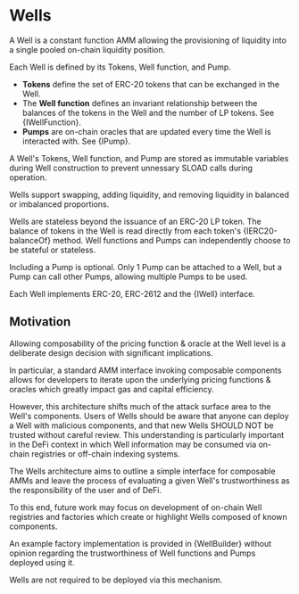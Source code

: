 # Wells

A Well is a constant function AMM allowing the provisioning of liquidity into a single pooled on-chain liquidity position.

Each Well is defined by its Tokens, Well function, and Pump.
- **Tokens** define the set of ERC-20 tokens that can be exchanged in the Well.
- The **Well function** defines an invariant relationship between the balances
  of the tokens in the Well and the number of LP tokens. See {IWellFunction}.
- **Pumps** are on-chain oracles that are updated every time the Well is
  interacted with. See {IPump}.

A Well's Tokens, Well function, and Pump are stored as immutable variables during Well construction to prevent unnessary SLOAD calls during operation.

Wells support swapping, adding liquidity, and removing liquidity in balanced or imbalanced proportions.

Wells are stateless beyond the issuance of an ERC-20 LP token. The balance of tokens in the Well is read directly from each token's {IERC20-balanceOf} method. Well functions and Pumps can independently choose to be stateful or stateless.

Including a Pump is optional. Only 1 Pump can be attached to a Well, but a Pump can call other Pumps, allowing multiple Pumps to be used.

Each Well implements ERC-20, ERC-2612 and the {IWell} interface.

## Motivation

Allowing composability of the pricing function & oracle at the Well level is a deliberate design decision with significant implications. 

In particular, a standard AMM interface invoking composable components allows for developers to iterate upon the underlying pricing functions & oracles which greatly impact gas and capital efficiency. 

However, this architecture shifts much of the attack surface area to the Well's components. Users of Wells should be aware that anyone can deploy a Well with malicious components, and that new Wells SHOULD NOT be trusted without careful review. This understanding is particularly important in the DeFi context in which Well information may be consumed via on-chain registries or off-chain indexing systems.

The Wells architecture aims to outline a simple interface for composable AMMs and leave the process of evaluating a given Well's trustworthiness as the
responsibility of the user and of DeFi.

To this end, future work may focus on development of on-chain Well registries and factories which create or highlight Wells composed of known components.

An example factory implementation is provided in {WellBuilder} without opinion regarding the trustworthiness of Well functions and Pumps deployed using it. 

Wells are not required to be deployed via this mechanism.